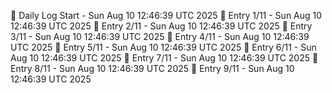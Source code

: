 📅 Daily Log Start - Sun Aug 10 12:46:39 UTC 2025
📌 Entry 1/11 - Sun Aug 10 12:46:39 UTC 2025
📌 Entry 2/11 - Sun Aug 10 12:46:39 UTC 2025
📌 Entry 3/11 - Sun Aug 10 12:46:39 UTC 2025
📌 Entry 4/11 - Sun Aug 10 12:46:39 UTC 2025
📌 Entry 5/11 - Sun Aug 10 12:46:39 UTC 2025
📌 Entry 6/11 - Sun Aug 10 12:46:39 UTC 2025
📌 Entry 7/11 - Sun Aug 10 12:46:39 UTC 2025
📌 Entry 8/11 - Sun Aug 10 12:46:39 UTC 2025
📌 Entry 9/11 - Sun Aug 10 12:46:39 UTC 2025
